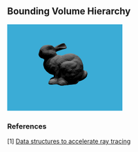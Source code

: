 
## Bounding Volume Hierarchy


<img src="BVH.jpg" height="200" />

### References
[1] [Data structures to accelerate ray tracing](https://sites.cs.ucsb.edu/~lingqi/teaching/resources/GAMES101_Lecture_14.pdf)
